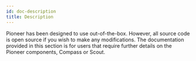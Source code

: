 ```yaml
---
id: doc-description
title: Description
---
```

Pioneer has been designed to use out-of-the-box. However, all source code is open source if you wish to make any modifications. The documentation provided in this section is for users that require further details on the Pioneer components, Compass or Scout.
